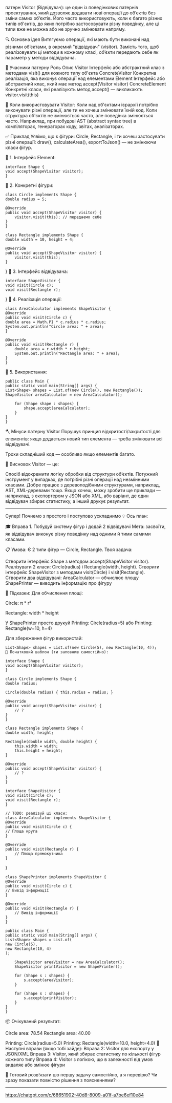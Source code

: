патерн Visitor (Відвідувач): це один із поведінкових патернів проєктування, 
який дозволяє додавати нові операції до об’єктів без зміни самих об’єктів. 
Його часто використовують, коли є багато різних типів об'єктів, до яких потрібно 
застосовувати різну поведінку, але ці типи вже не можна або не зручно змінювати напряму.

🔍 Основна ідея
Витягуємо операції, які мають бути виконані над різними об’єктами, в окремий "відвідувач" (visitor). 
Замість того, щоб реалізовувати ці методи в кожному класі, об’єкти передають себе як параметр у методи відвідувача.

📌 Учасники патерну
Роль	                        Опис
Visitor	                    Інтерфейс або абстрактний клас з методами visit() для кожного типу об'єкта
ConcreteVisitor	            Конкретна реалізація, яка виконує операції над елементами
Element	                    Інтерфейс або абстрактний клас, який має метод accept(Visitor visitor)
ConcreteElement	            Конкретні класи, які реалізують метод accept() — викликають visitor.visit(this)

🧠 Коли використовувати Visitor:
Коли над об'єктами ієрархії потрібно виконувати різні операції, але ти не хочеш змінювати їхній код.
Коли структура об'єктів не змінюється часто, але поведінка змінюється часто.
Наприклад, при побудові AST (abstract syntax tree) в компіляторах, генераторах коду, звітах, аналізаторах.

✅ Приклад
Уявімо, що є фігури: Circle, Rectangle, і ти хочеш застосувати різні операції: 
draw(), calculateArea(), exportToJson() — не змінюючи класи фігур.

🔧 1. Інтерфейс Element:

    interface Shape {
    void accept(ShapeVisitor visitor);
    }

🔧 2. Конкретні фігури:

    class Circle implements Shape {
    double radius = 5;

    @Override
    public void accept(ShapeVisitor visitor) {
        visitor.visit(this); // передаємо себе
    }
    }
    
    class Rectangle implements Shape {
    double width = 10, height = 4;

    @Override
    public void accept(ShapeVisitor visitor) {
        visitor.visit(this);
    }
}
🔧 3. Інтерфейс відвідувача:

    interface ShapeVisitor {
    void visit(Circle c);
    void visit(Rectangle r);
}
🔧 4. Реалізація операції:

    class AreaCalculator implements ShapeVisitor {
    @Override
    public void visit(Circle c) {
    double area = Math.PI * c.radius * c.radius;
    System.out.println("Circle area: " + area);
    }

    @Override
    public void visit(Rectangle r) {
        double area = r.width * r.height;
        System.out.println("Rectangle area: " + area);
    }
    }

🔧 5. Використання:

    public class Main {
    public static void main(String[] args) {
    List<Shape> shapes = List.of(new Circle(), new Rectangle());
    ShapeVisitor areaCalculator = new AreaCalculator();

        for (Shape shape : shapes) {
            shape.accept(areaCalculator);
        }
    }
    }
🪓 Мінуси патерну Visitor
Порушує принцип відкритості/закритості для елементів: 
якщо додається новий тип елемента — треба змінювати всі відвідувачі.

Трохи складніший код — особливо якщо елементів багато.

🎯 Висновок
Visitor — це:

Спосіб відокремити логіку обробки від структури об’єктів.
Потужний інструмент у випадках, де потрібні різні операції над незмінними класами.
Добре працює з деревоподібними структурами, наприклад, AST, XML-деревами тощо.
Якщо хочеш, можу зробити ще приклади — наприклад, з експортером у JSON або XML, 
або варіант, де один відвідувач збирає статистику, а інший друкує результат. 

-----------------------------------------------------------------------------

Супер! Почнемо з простого і поступово ускладнимо 💡
Ось план:

🎓 Вправа 1. Побудуй систему фігур і додай 2 відвідувачі
Мета: засвоїти, як відвідувач виконує різну поведінку над одними й тими самими класами.

📋 Умова:
Є 2 типи фігур — Circle, Rectangle.
Твоя задача:

Створити інтерфейс Shape з методом accept(ShapeVisitor visitor).
Реалізувати 2 класи: Circle(radius) і Rectangle(width, height).
Створити інтерфейс ShapeVisitor з методами visit(Circle) і visit(Rectangle).
Створити два відвідувачі:
AreaCalculator — обчислює площу
ShapePrinter — виводить інформацію про фігуру

🧠 Підказки:
Для обчислення площі:

Circle: π * r²

Rectangle: width * height

У ShapePrinter просто друкуй Printing: Circle(radius=5) або Printing: Rectangle(w=10, h=4)

Для збереження фігур використай:

    List<Shape> shapes = List.of(new Circle(5), new Rectangle(10, 4));
    🔧 Початковий шаблон (ти заповниш самостійно):

    interface Shape {
    void accept(ShapeVisitor visitor);
    }
    
    class Circle implements Shape {
    double radius;

    Circle(double radius) { this.radius = radius; }

    @Override
    public void accept(ShapeVisitor visitor) {
        // ?
    }
    }

    class Rectangle implements Shape {
    double width, height;

    Rectangle(double width, double height) {
        this.width = width;
        this.height = height;
    }

    @Override
    public void accept(ShapeVisitor visitor) {
        // ?
    }
    }   
    
    interface ShapeVisitor {
    void visit(Circle c);
    void visit(Rectangle r);
    }

    // TODO: реалізуй ці класи:
    class AreaCalculator implements ShapeVisitor {
    @Override
    public void visit(Circle c) {
    // Площа круга
    }

    @Override
    public void visit(Rectangle r) {
        // Площа прямокутника
    }
}

    class ShapePrinter implements ShapeVisitor {
    @Override
    public void visit(Circle c) {
    // Вивід інформації
    }

    @Override
    public void visit(Rectangle r) {
        // Вивід інформації
    }
    }

    public class Main {
    public static void main(String[] args) {
    List<Shape> shapes = List.of(
    new Circle(5),
    new Rectangle(10, 4)
    );

        ShapeVisitor areaVisitor = new AreaCalculator();
        ShapeVisitor printVisitor = new ShapePrinter();

        for (Shape s : shapes) {
            s.accept(areaVisitor);
        }

        for (Shape s : shapes) {
            s.accept(printVisitor);
        }
    }
    }

📦 Очікуваний результат:

Circle area: 78.54
Rectangle area: 40.00

Printing: Circle(radius=5.0)
Printing: Rectangle(width=10.0, height=4.0)
🔁 Наступні вправи (якщо тобі зайде):
Вправа 2: Visitor для експорту у JSON/XML
Вправа 3: Visitor, який збирає статистику по кількості фігур кожного типу
Вправа 4: Visitor з логікою, що в залежності від умов видаляє або змінює фігури

🔧 Готовий розв’язати цю першу задачу самостійно, а я перевірю? 
Чи зразу показати повністю рішення з поясненнями?

-------------------------------------------------

https://chatgpt.com/c/68651902-40d8-8009-a01f-a7be6ef10e84
